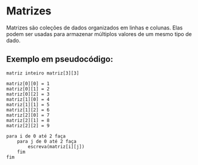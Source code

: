 # Matrizes

Matrizes são coleções de dados organizados em linhas e colunas. Elas podem ser usadas para armazenar múltiplos valores de um mesmo tipo de dado.

## Exemplo em pseudocódigo:

```pseudocode
matriz inteiro matriz[3][3]

matriz[0][0] = 1
matriz[0][1] = 2
matriz[0][2] = 3
matriz[1][0] = 4
matriz[1][1] = 5
matriz[1][2] = 6
matriz[2][0] = 7
matriz[2][1] = 8
matriz[2][2] = 9

para i de 0 até 2 faça
    para j de 0 até 2 faça
        escreva(matriz[i][j])
    fim
fim